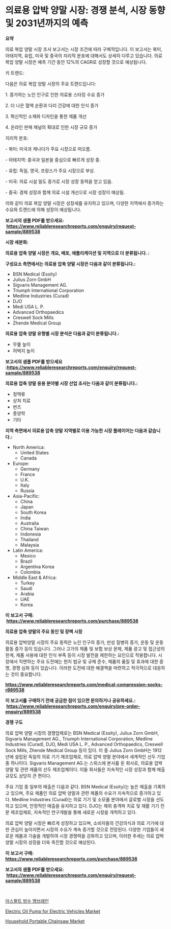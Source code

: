 <p><h1>의료용 압박 양말 시장: 경쟁 분석, 시장 동향 및 2031년까지의 예측</h1></p><p><strong>요약</strong></p>
<p><p>의료 복압 양말 시장 조사 보고서는 시장 조건에 따라 구체적입니다. 이 보고서는 북미, 아태지역, 유럽, 미국 및 중국의 지리적 분포에 대해서도 상세히 다루고 있습니다. 의료 복압 양말 시장은 예측 기간 동안 12%의 CAGR로 성장할 것으로 예상됩니다.</p><p>키 트렌드:</p><p>다음은 의료 복압 양말 시장의 주요 트렌드입니다:</p><p>1. 증가하는 노인 인구로 인한 의료용 스타킹 수요 증가</p><p>2. 더 나은 혈액 순환과 다리 건강에 대한 인식 증가</p><p>3. 혁신적인 소재와 디자인을 통한 제품 개선</p><p>4. 온라인 판매 채널의 확대로 인한 시장 규모 증가</p><p>지리적 분포:</p><p>- 북미: 미국과 캐나다가 주요 시장으로 떠오름.</p><p>- 아태지역: 중국과 일본을 중심으로 빠르게 성장 중.</p><p>- 유럽: 독일, 영국, 프랑스가 주요 시장으로 부상.</p><p>- 미국: 의료 시설 밀도 증가로 시장 성장 동력을 얻고 있음.</p><p>- 중국: 경제 성장과 함께 의료 시설 개선으로 시장 성장이 예상됨.</p><p>이와 같이 의료 복압 양말 시장은 성장세를 유지하고 있으며, 다양한 지역에서 증가하는 수요와 트렌드에 의해 성장이 예상됩니다.</p></p>
<p><strong>보고서의 샘플 PDF를 받으세요: &nbsp;<a href="https://www.reliableresearchreports.com/enquiry/request-sample/889538">https://www.reliableresearchreports.com/enquiry/request-sample/889538</a></strong></p>
<p><strong>시장 세분화:</strong></p>
<p><strong> 의료용 압축 양말 시장은 개요, 배포, 애플리케이션 및 지역으로 더 분류됩니다. :</strong></p>
<p><strong>구성요소 측면에서는 의료용 압축 양말 시장은 다음과 같이 분류됩니다.:</strong></p>
<p><ul><li>BSN Medical (Essity)</li><li>Julius Zorn GmbH</li><li>Sigvaris Management AG.</li><li>Triumph International Corporation</li><li>Medline Industries (Curad)</li><li>DJO</li><li>Medi USA L. P.</li><li>Advanced Orthopaedics</li><li>Creswell Sock Mills</li><li>Zhende Medical Group</li></ul></p>
<p><strong> 의료용 압축 양말 유형별 시장 분석은 다음과 같이 분류됩니다.:</strong></p>
<p><ul><li>무릎 높이</li><li>허벅지 높이</li></ul></p>
<p><strong>보고서의 샘플 PDF를 받으세요 :<a href="https://www.reliableresearchreports.com/enquiry/request-sample/889538">https://www.reliableresearchreports.com/enquiry/request-sample/889538</a></strong></p>
<p><strong> 의료용 압축 양말 응용 분야별 시장 산업 조사는 다음과 같이 분류됩니다.:</strong></p>
<p><ul><li>정맥류</li><li>상처 치료</li><li>번즈</li><li>종양학</li><li>기타</li></ul></p>
<p><strong>지역 측면에서 의료용 압축 양말 지역별로 이용 가능한 시장 플레이어는 다음과 같습니다.:</strong></p>
<p><ul>
    <li>
        North America:
        <ul>
            <li>United States</li>
            <li>Canada</li>
        </ul>
    </li>
    <li>
        Europe:
        <ul>
            <li>Germany</li>
            <li>France</li>
            <li>U.K.</li>
            <li>Italy</li>
            <li>Russia</li>
        </ul>
    </li>
    <li>
        Asia-Pacific:
        <ul>
            <li>China</li>
            <li>Japan</li>
            <li>South Korea</li>
            <li>India</li>
            <li>Australia</li>
            <li>China Taiwan</li>
            <li>Indonesia</li>
            <li>Thailand</li>
            <li>Malaysia</li>
        </ul>
    </li>
    <li>
        Latin America:
        <ul>
            <li>Mexico</li>
            <li>Brazil</li>
            <li>Argentina Korea</li>
            <li>Colombia</li>
        </ul>
    </li>
    <li>
        Middle East & Africa:
        <ul>
            <li>Turkey</li>
            <li>Saudi</li>
            <li>Arabia</li>
            <li>UAE</li>
            <li>Korea</li>
        </ul>
    </li>
    </ul></p>
<p><strong>이 보고서 구매: &nbsp;<a href="https://www.reliableresearchreports.com/purchase/889538">https://www.reliableresearchreports.com/purchase/889538</a></strong></p>
<p><strong>의료용 압축 양말의 주요 동인 및 장벽 시장</strong></p>
<p><p>의료용 압박양말 시장의 주요 동력은 노인 인구의 증가, 만성 질병의 증가, 운동 및 운동 활동 증가 등이 있습니다. 그러나 고가의 제품 및 보험 보상 문제, 제품 광고 및 접근성의 한계, 제품 사용에 대한 인식 부족 등이 시장 발전을 제한하는 요인으로 작용합니다. 시장에서 직면하는 주요 도전에는 현지 법규 및 규제 준수, 제품의 품질 및 효과에 대한 증명, 경쟁 심화 등이 있습니다. 이러한 도전에 대한 해결책을 마련하고 적극적으로 대응하는 것이 중요합니다.</p></p>
<p><strong><a href="https://www.reliableresearchreports.com/medical-compression-socks-r889538">https://www.reliableresearchreports.com/medical-compression-socks-r889538</a></strong></p>
<p><strong>이 보고서를 구매하기 전에 궁금한 점이 있으면 문의하거나 공유하세요.: &nbsp;<a href="https://www.reliableresearchreports.com/enquiry/pre-order-enquiry/889538">https://www.reliableresearchreports.com/enquiry/pre-order-enquiry/889538</a></strong></p>
<p><strong>경쟁 구도</strong></p>
<p><p>의료 압박 양말 시장의 경쟁업체로는 BSN Medical (Essity), Julius Zorn GmbH, Sigvaris Management AG., Triumph International Corporation, Medline Industries (Curad), DJO, Medi USA L. P., Advanced Orthopaedics, Creswell Sock Mills, Zhende Medical Group 등이 있다. 이 중 Julius Zorn GmbH는 1912년에 설립된 독일의 의료 기기 제조업체로, 의료 압박 양말 분야에서 세계적인 선두 기업 중 하나이다. Sigvaris Management AG.는 스위스에 본사를 둔 회사로, 의료용 압박양말 및 관련 제품의 선두 제조업체이다. 이들 회사들은 지속적인 시장 성장과 함께 매출 규모도 상당히 큰 편이다.</p><p>주요 기업 중 일부의 매출은 다음과 같다. BSN Medical (Essity)는 높은 매출을 기록하고 있으며, 주요 제품인 의료 압박 양말과 관련 제품의 수요가 지속적으로 증가하고 있다. Medline Industries (Curad)는 의료 기기 및 소모품 분야에서 글로벌 시장을 선도하고 있으며, 안정적인 매출을 유지하고 있다. DJO는 체외 충격파 치료 및 재활 기기 전문 제조업체로, 지속적인 연구개발을 통해 새로운 시장을 개척하고 있다.</p><p>의료 압박 양말 시장은 빠르게 성장하고 있으며, 소비자들의 건강의식과 의료 기기에 대한 관심이 높아지면서 시장의 수요가 계속 증가할 것으로 전망된다. 다양한 기업들이 새로운 제품과 기술을 개발하여 시장 경쟁력을 강화하고 있으며, 이러한 추세는 의료 압박 양말 시장의 성장을 더욱 촉진할 것으로 예상된다.</p></p>
<p><strong>이 보고서 구매: &nbsp; <a href="https://www.reliableresearchreports.com/purchase/889538">https://www.reliableresearchreports.com/purchase/889538</a></strong></p>
<p><strong>보고서의 샘플 PDF를 받으세요: &nbsp;<a href="https://www.reliableresearchreports.com/enquiry/request-sample/889538">https://www.reliableresearchreports.com/enquiry/request-sample/889538</a></strong><strong></strong></p>
<p>&nbsp;</p>
<p><p><a href="https://github.com/sougarounis/Market-Research-Report-List-3/blob/main/565164423579.md">아스팔트 방수 멤브레인</a></p><p><a href="https://www.linkedin.com/pulse/electric-oil-pump-vehicles-market-research-report-forecasted-qlupe?trackingId=uEKBe8lLF6miwd3C5XRRnw%3D%3D">Electric Oil Pump for Electric Vehicles Market</a></p><p><a href="https://www.linkedin.com/pulse/household-portable-chainsaw-market-research-report-forecasted-khqse?trackingId=GI0Ey1r63xKzxrDD%2BtmBsA%3D%3D">Household Portable Chainsaw Market</a></p></p>